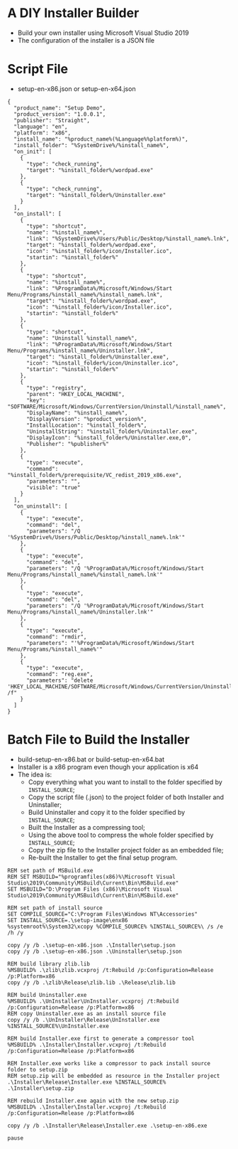 # A DIY Installer Builder

* Build your own installer using Microsoft Visual Studio 2019
* The configuration of the installer is a JSON file

# Script File

* setup-en-x86.json or setup-en-x64.json
```
{
  "product_name": "Setup Demo",
  "product_version": "1.0.0.1",
  "publisher": "Straight",
  "language": "en",
  "platform": "x86",
  "install_name": "%product_name%(%Language%%platform%)",
  "install_folder": "%SystemDrive%/%install_name%",
  "on_init": [
    {
      "type": "check_running",
      "target": "%install_folder%/wordpad.exe"
    },
    {
      "type": "check_running",
      "target": "%install_folder%/Uninstaller.exe"
    }
  ],
  "on_install": [
    {
      "type": "shortcut",
      "name": "%install_name%",
      "link": "%SystemDrive%/Users/Public/Desktop/%install_name%.lnk",
      "target": "%install_folder%/wordpad.exe",
      "icon": "%install_folder%/icon/Installer.ico",
      "startin": "%install_folder%"
    },
    {
      "type": "shortcut",
      "name": "%install_name%",
      "link": "%ProgramData%/Microsoft/Windows/Start Menu/Programs/%install_name%/%install_name%.lnk",
      "target": "%install_folder%/wordpad.exe",
      "icon": "%install_folder%/icon/Installer.ico",
      "startin": "%install_folder%"
    },
    {
      "type": "shortcut",
      "name": "Uninstall %install_name%",
      "link": "%ProgramData%/Microsoft/Windows/Start Menu/Programs/%install_name%/Uninstaller.lnk",
      "target": "%install_folder%/Uninstaller.exe",
      "icon": "%install_folder%/icon/Uninstaller.ico",
      "startin": "%install_folder%"
    },
    {
      "type": "registry",
      "parent": "HKEY_LOCAL_MACHINE",
      "key": "SOFTWARE/Microsoft/Windows/CurrentVersion/Uninstall/%install_name%",
      "DisplayName": "%install_name%",
      "DisplayVersion": "%product_version%",
      "InstallLocation": "%install_folder%",
      "UninstallString": "%install_folder%/Uninstaller.exe",
      "DisplayIcon": "%install_folder%/Uninstaller.exe,0",
      "Publisher": "%publisher%"
    },
    {
      "type": "execute",
      "command": "%install_folder%/prerequisite/VC_redist_2019_x86.exe",
      "parameters": "",
	  "visible": "true"
    }
  ],
  "on_uninstall": [
    {
      "type": "execute",
      "command": "del",
      "parameters": "/Q '%SystemDrive%/Users/Public/Desktop/%install_name%.lnk'"
    },
    {
      "type": "execute",
      "command": "del",
      "parameters": "/Q '%ProgramData%/Microsoft/Windows/Start Menu/Programs/%install_name%/%install_name%.lnk'"
    },
    {
      "type": "execute",
      "command": "del",
      "parameters": "/Q '%ProgramData%/Microsoft/Windows/Start Menu/Programs/%install_name%/Uninstaller.lnk'"
    },
    {
      "type": "execute",
      "command": "rmdir",
      "parameters": "'%ProgramData%/Microsoft/Windows/Start Menu/Programs/%install_name%'"
    },
    {
      "type": "execute",
      "command": "reg.exe",
      "parameters": "delete 'HKEY_LOCAL_MACHINE/SOFTWARE/Microsoft/Windows/CurrentVersion/Uninstall/%install_name%' /f"
    }
  ]
}

```

# Batch File to Build the Installer

* build-setup-en-x86.bat or build-setup-en-x64.bat
* Installer is a x86 program even though your application is x64
* The idea is:
  * Copy everything what you want to install to the folder specified by `INSTALL_SOURCE`;
  * Copy the script file (.json) to the project folder of both Installer and Uninstaller;
  * Build Uninstaller and copy it to the folder specified by `INSTALL_SOURCE`;
  * Built the Installer as a compressing tool;
  * Using the above tool to compress the whole folder specified by `INSTALL_SOURCE`;
  * Copy the zip file to the Installer project folder as an embedded file;
  * Re-built the Installer to get the final setup program.

```
REM set path of MSBuild.exe
REM SET MSBUILD="%programfiles(x86)%\Microsoft Visual Studio\2019\Community\MSBuild\Current\Bin\MSBuild.exe"
SET MSBUILD="D:\Program Files (x86)\Microsoft Visual Studio\2019\Community\MSBuild\Current\Bin\MSBuild.exe"

REM set path of install source
SET COMPILE_SOURCE="C:\Program Files\Windows NT\Accessories"
SET INSTALL_SOURCE=.\setup-image\enx86
%systemroot%\System32\xcopy %COMPILE_SOURCE% %INSTALL_SOURCE%\ /s /e /h /y

copy /y /b .\setup-en-x86.json .\Installer\setup.json
copy /y /b .\setup-en-x86.json .\Uninstaller\setup.json

REM build library zlib.lib
%MSBUILD% .\zlib\zlib.vcxproj /t:Rebuild /p:Configuration=Release /p:Platform=x86
copy /y /b .\zlib\Release\zlib.lib .\Release\zlib.lib

REM build Uninstaller.exe
%MSBUILD% .\UnInstaller\UnInstaller.vcxproj /t:Rebuild /p:Configuration=Release /p:Platform=x86
REM copy Uninstaller.exe as an install source file
copy /y /b .\UnInstaller\Release\UnInstaller.exe %INSTALL_SOURCE%\UnInstaller.exe

REM build Installer.exe first to generate a compressor tool
%MSBUILD% .\Installer\Installer.vcxproj /t:Rebuild /p:Configuration=Release /p:Platform=x86

REM Installer.exe works like a compressor to pack install source folder to setup.zip 
REM setup.zip will be embedded as resource in the Installer project
.\Installer\Release\Installer.exe %INSTALL_SOURCE% .\Installer\setup.zip

REM rebuild Installer.exe again with the new setup.zip
%MSBUILD% .\Installer\Installer.vcxproj /t:Rebuild /p:Configuration=Release /p:Platform=x86

copy /y /b .\Installer\Release\Installer.exe .\setup-en-x86.exe

pause

```

